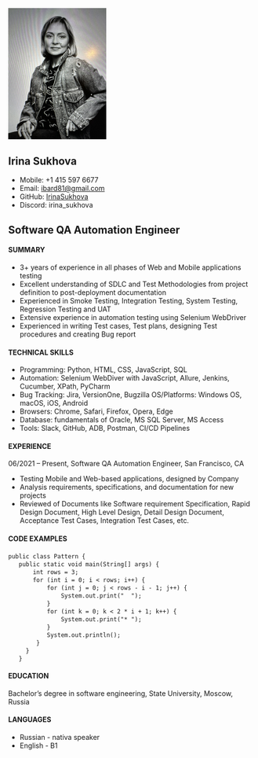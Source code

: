 <img src="/foto.jpeg" alt="Profile Photo" width="200"/>

## Irina Sukhova
* Mobile: +1 415 597 6677
* Email: ibard81@gmail.com
* GitHub: [IrinaSukhova](https://github.com/IrinaSukhova)
* Discord: irina_sukhova

## Software QA Automation Engineer
#### SUMMARY
* 3+ years of experience in all phases of Web and Mobile applications testing
* Excellent understanding of SDLC and Test Methodologies from project definition to post-deployment documentation
* Experienced in Smoke Testing, Integration Testing, System Testing, Regression Testing and UAT
* Extensive experience in automation testing using Selenium WebDriver
* Experienced in writing Test cases, Test plans, designing Test procedures and creating Bug report
#### TECHNICAL SKILLS
* Programming: Python, HTML, CSS, JavaScript, SQL
* Automation: Selenium WebDiver with JavaScript, Allure, Jenkins, Cucumber, XPath, PyCharm
* Bug Tracking: Jira, VersionOne, Bugzilla
OS/Platforms: Windows OS, macOS, iOS, Android
* Browsers: Chrome, Safari, Firefox, Opera, Edge
* Database: fundamentals of Oracle, MS SQL Server, MS Access
* Tools: Slack, GitHub, ADB, Postman, CI/CD Pipelines

#### EXPERIENCE
06/2021 – Present, Software QA Automation Engineer, San Francisco, CA
* Testing Mobile and Web-based applications, designed by Company
* Analysis requirements, specifications, and documentation for new projects
* Reviewed of Documents like Software requirement Specification, Rapid Design Document, High Level Design, Detail Design Document, Acceptance Test Cases, Integration Test Cases, etc.

#### CODE EXAMPLES
```
public class Pattern {
   public static void main(String[] args) {
       int rows = 3;
       for (int i = 0; i < rows; i++) {
           for (int j = 0; j < rows - i - 1; j++) {
               System.out.print("  ");
           }
           for (int k = 0; k < 2 * i + 1; k++) {
               System.out.print("* ");
           }
           System.out.println();
        }
     }   
   }
```
#### EDUCATION
Bachelor’s degree in software engineering, State University, Moscow, Russia

#### LANGUAGES
* Russian - nativa speaker
* English - B1
